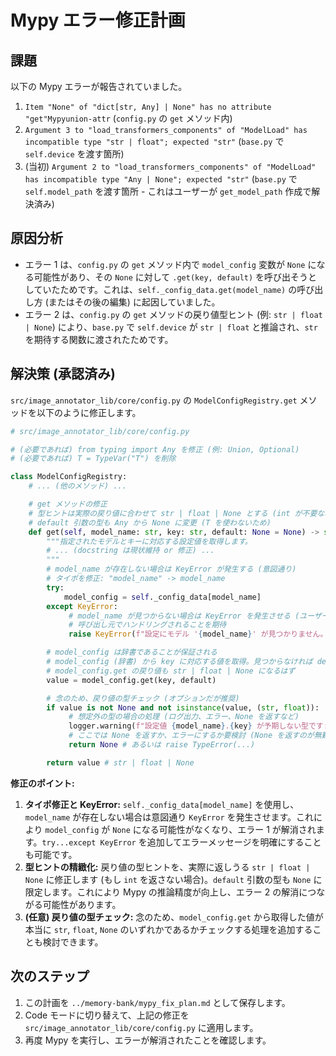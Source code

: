 # Mypy エラー修正計画

## 課題

以下の Mypy エラーが報告されていました。

1.  `Item "None" of "dict[str, Any] | None" has no attribute "get"Mypyunion-attr` (`config.py` の `get` メソッド内)
2.  `Argument 3 to "load_transformers_components" of "ModelLoad" has incompatible type "str | float"; expected "str"` (`base.py` で `self.device` を渡す箇所)
3.  (当初) `Argument 2 to "load_transformers_components" of "ModelLoad" has incompatible type "Any | None"; expected "str"` (`base.py` で `self.model_path` を渡す箇所 - これはユーザーが `get_model_path` 作成で解決済み)

## 原因分析

*   エラー 1 は、`config.py` の `get` メソッド内で `model_config` 変数が `None` になる可能性があり、その `None` に対して `.get(key, default)` を呼び出そうとしていたためです。これは、`self._config_data.get(model_name)` の呼び出し方 (またはその後の編集) に起因していました。
*   エラー 2 は、`config.py` の `get` メソッドの戻り値型ヒント (例: `str | float | None`) により、`base.py` で `self.device` が `str | float` と推論され、`str` を期待する関数に渡されたためです。

## 解決策 (承認済み)

`src/image_annotator_lib/core/config.py` の `ModelConfigRegistry.get` メソッドを以下のように修正します。

```python
# src/image_annotator_lib/core/config.py

# (必要であれば) from typing import Any を修正 (例: Union, Optional)
# (必要であれば) T = TypeVar("T") を削除

class ModelConfigRegistry:
    # ... (他のメソッド) ...

    # get メソッドの修正
    # 型ヒントは実際の戻り値に合わせて str | float | None とする (int が不要な場合)
    # default 引数の型も Any から None に変更 (T を使わないため)
    def get(self, model_name: str, key: str, default: None = None) -> str | float | None:
        """指定されたモデルとキーに対応する設定値を取得します。
        # ... (docstring は現状維持 or 修正) ...
        """
        # model_name が存在しない場合は KeyError が発生する (意図通り)
        # タイポを修正: "model_name" -> model_name
        try:
            model_config = self._config_data[model_name]
        except KeyError:
             # model_name が見つからない場合は KeyError を発生させる (ユーザー承認済み)
             # 呼び出し元でハンドリングされることを期待
             raise KeyError(f"設定にモデル '{model_name}' が見つかりません。")

        # model_config は辞書であることが保証される
        # model_config (辞書) から key に対応する値を取得。見つからなければ default (None) を返す
        # model_config.get の戻り値も str | float | None になるはず
        value = model_config.get(key, default)

        # 念のため、戻り値の型チェック (オプションだが推奨)
        if value is not None and not isinstance(value, (str, float)):
             # 想定外の型の場合の処理 (ログ出力、エラー、None を返すなど)
             logger.warning(f"設定値 {model_name}.{key} が予期しない型です: {type(value)}")
             # ここでは None を返すか、エラーにするか要検討 (None を返すのが無難か)
             return None # あるいは raise TypeError(...)

        return value # str | float | None

```

**修正のポイント:**

1.  **タイポ修正と KeyError:** `self._config_data[model_name]` を使用し、`model_name` が存在しない場合は意図通り `KeyError` を発生させます。これにより `model_config` が `None` になる可能性がなくなり、エラー 1 が解消されます。`try...except KeyError` を追加してエラーメッセージを明確にすることも可能です。
2.  **型ヒントの精緻化:** 戻り値の型ヒントを、実際に返しうる `str | float | None` に修正します (もし `int` を返さない場合)。`default` 引数の型も `None` に限定します。これにより Mypy の推論精度が向上し、エラー 2 の解消につながる可能性があります。
3.  **(任意) 戻り値の型チェック:** 念のため、`model_config.get` から取得した値が本当に `str`, `float`, `None` のいずれかであるかチェックする処理を追加することも検討できます。

## 次のステップ

1.  この計画を `../memory-bank/mypy_fix_plan.md` として保存します。
2.  Code モードに切り替えて、上記の修正を `src/image_annotator_lib/core/config.py` に適用します。
3.  再度 Mypy を実行し、エラーが解消されたことを確認します。